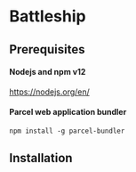 # Battleship

## Prerequisites

#### Nodejs and npm v12
https://nodejs.org/en/

#### Parcel web application bundler
`npm install -g parcel-bundler`

## Installation

